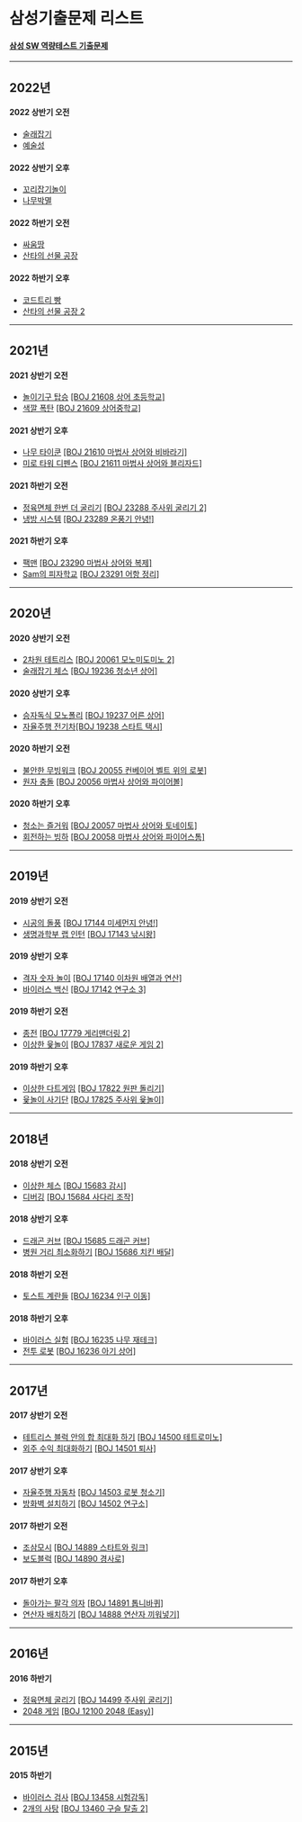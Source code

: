 # 삼성기출문제 리스트

#### [삼성 SW 역량테스트 기출문제](https://www.codetree.ai/training-field/frequent-problems?page=1&pageSize=20)
----------------------------------------------------------------------------------------------------------------------------------------------------------------------
## 2022년

#### 2022 상반기 오전
- [술래잡기](https://github.com/JIYUNHYEOK/Coding_Test/blob/main/CODE%20TREE/SAMSUNG/CT_%E1%84%89%E1%85%AE%E1%86%AF%E1%84%85%E1%85%A2%20%E1%84%8C%E1%85%A1%E1%86%B8%E1%84%80%E1%85%B5.py)
- [예술성](https://github.com/JIYUNHYEOK/Coding_Test/blob/main/CODE%20TREE/SAMSUNG/CT_%E1%84%8B%E1%85%A8%E1%84%89%E1%85%AE%E1%86%AF%E1%84%89%E1%85%A5%E1%86%BC.py)

#### 2022 상반기 오후
- [꼬리잡기놀이](https://github.com/JIYUNHYEOK/Coding_Test/blob/main/CODE%20TREE/SAMSUNG/CT_%EA%BC%AC%EB%A6%AC%EC%9E%A1%EA%B8%B0%EB%86%80%EC%9D%B4.py)
- [나무박멸](https://github.com/JIYUNHYEOK/Coding_Test/blob/main/CODE%20TREE/SAMSUNG/CT_%EB%82%98%EB%AC%B4%EB%B0%95%EB%A9%B8.py)

#### 2022 하반기 오전
- [싸움땅](https://github.com/JIYUNHYEOK/Coding_Test/blob/main/CODE%20TREE/SAMSUNG/CT_%EC%8B%B8%EC%9B%80%EB%95%85.py)
- [산타의 선물 공장](https://github.com/JIYUNHYEOK/Coding_Test/blob/main/CODE%20TREE/SAMSUNG/CT_%EC%82%B0%ED%83%80%EC%9D%98%20%EC%84%A0%EB%AC%BC%20%EA%B3%B5%EC%9E%A5.py)

#### 2022 하반기 오후
- [코드트리 빵](https://github.com/JIYUNHYEOK/Coding_Test/blob/main/CODE%20TREE/SAMSUNG/CT_%EC%BD%94%EB%93%9C%ED%8A%B8%EB%A6%AC%20%EB%B9%B5.py)
- [산타의 선물 공장 2](https://github.com/JIYUNHYEOK/Coding_Test/blob/main/CODE%20TREE/SAMSUNG/CT_%EC%82%B0%ED%83%80%EC%9D%98%20%EC%84%A0%EB%AC%BC%EA%B3%B5%EC%9E%A5%202.py)

----------------------------------------------------------------------------------------
## 2021년

#### 2021 상반기 오전
- [놀이기구 탑승](https://github.com/JIYUNHYEOK/Coding_Test/blob/main/CODE%20TREE/SAMSUNG/CT_%EB%86%80%EC%9D%B4%EA%B8%B0%EA%B5%AC%20%ED%83%91%EC%8A%B9.py) [[BOJ 21608 상어 초등학교]](https://www.acmicpc.net/problem/21608)
- [색깔 폭탄](https://github.com/JIYUNHYEOK/Coding_Test/blob/main/CODE%20TREE/SAMSUNG/CT_%EC%83%89%EA%B9%94%20%ED%8F%AD%ED%83%84.py) [[BOJ 21609 상어중학교]](https://www.acmicpc.net/problem/21609)

#### 2021 상반기 오후
- [나무 타이쿤](https://github.com/JIYUNHYEOK/Coding_Test/blob/main/CODE%20TREE/SAMSUNG/CT_%EB%82%98%EB%AC%B4%20%ED%83%80%EC%9D%B4%EC%BF%A4.py) [[BOJ 21610 마법사 상어와 비바라기]](https://www.acmicpc.net/problem/21610)
- [미로 타워 디펜스](https://github.com/JIYUNHYEOK/Coding_Test/blob/main/CODE%20TREE/SAMSUNG/CT_%EB%AF%B8%EB%A1%9C%20%ED%83%80%EC%9B%8C%20%EB%94%94%ED%8E%9C%EC%8A%A4.py) [[BOJ 21611 마법사 상어와 블리자드]](https://www.acmicpc.net/problem/21611)

#### 2021 하반기 오전
- [정육면체 한번 더 굴리기](https://github.com/JIYUNHYEOK/Coding_Test/blob/main/CODE%20TREE/SAMSUNG/CT_%EC%A0%95%EC%9C%A1%EB%A9%B4%EC%B2%B4%20%ED%95%9C%EB%B2%88%20%EB%8D%94%20%EA%B5%B4%EB%A6%AC%EA%B8%B0.py) [[BOJ 23288 주사위 굴리기 2]](https://www.acmicpc.net/problem/23288)
- [냉방 시스템](https://github.com/JIYUNHYEOK/Coding_Test/blob/main/CODE%20TREE/SAMSUNG/CT_%EB%83%89%EB%B0%A9%20%EC%8B%9C%EC%8A%A4%ED%85%9C.py) [[BOJ 23289 온풍기 안녕!]](https://www.acmicpc.net/problem/23289)

#### 2021 하반기 오후
- [팩맨](https://github.com/JIYUNHYEOK/Coding_Test/blob/main/CODE%20TREE/SAMSUNG/CT_%ED%8C%A9%EB%A7%A8.py) [[BOJ 23290 마법사 상어와 복제]](https://www.acmicpc.net/problem/23290)
- [Sam의 피자학교](https://github.com/JIYUNHYEOK/Coding_Test/blob/main/CODE%20TREE/SAMSUNG/CT_Sam%EC%9D%98%20%ED%94%BC%EC%9E%90%ED%95%99%EA%B5%90.py) [[BOJ 23291 어항 정리]](https://www.acmicpc.net/problem/23291)

----------------------------------------------------------------------------------------
## 2020년

#### 2020 상반기 오전
- [2차원 테트리스](https://github.com/JIYUNHYEOK/Coding_Test/blob/main/CODE%20TREE/SAMSUNG/CT_2%EC%B0%A8%EC%9B%90%20%ED%85%8C%ED%8A%B8%EB%A6%AC%EC%8A%A4.py) [[BOJ 20061 모노미도미노 2]](https://www.acmicpc.net/problem/20061)
- [술래잡기 체스](https://github.com/JIYUNHYEOK/Coding_Test/blob/main/CODE%20TREE/SAMSUNG/CT_%EC%88%A0%EB%9E%98%EC%9E%A1%EA%B8%B0%20%EC%B2%B4%EC%8A%A4.py) [[BOJ 19236 청소년 상어]](https://www.acmicpc.net/problem/19236)

#### 2020 상반기 오후
- [승자독식 모노폴리](https://github.com/JIYUNHYEOK/Coding_Test/blob/main/CODE%20TREE/SAMSUNG/CT_%EC%8A%B9%EC%9E%90%EB%8F%85%EC%8B%9D%20%EB%AA%A8%EB%85%B8%ED%8F%B4%EB%A6%AC.py) [[BOJ 19237 어른 상어]](https://www.acmicpc.net/problem/19237)
- [자율주행 전기차](https://github.com/JIYUNHYEOK/Coding_Test/blob/main/CODE%20TREE/SAMSUNG/CT_%EC%9E%90%EC%9C%A8%EC%A3%BC%ED%96%89%20%EC%A0%84%EA%B8%B0%EC%B0%A8.py)[[BOJ 19238 스타트 택시]](https://www.acmicpc.net/problem/19238)

#### 2020 하반기 오전
- [불안한 무빙워크](https://github.com/JIYUNHYEOK/Coding_Test/blob/main/CODE%20TREE/SAMSUNG/CT_%EB%B6%88%EC%95%88%ED%95%9C%20%EB%AC%B4%EB%B9%99%EC%9B%8C%ED%81%AC.py) [[BOJ 20055 컨베이어 벨트 위의 로봇]](https://www.acmicpc.net/problem/20055)
- [원자 충돌](https://github.com/JIYUNHYEOK/Coding_Test/blob/main/CODE%20TREE/SAMSUNG/CT_%EC%9B%90%EC%9E%90%20%EC%B6%A9%EB%8F%8C.py) [[BOJ 20056 마법사 상어와 파이어볼]](https://www.acmicpc.net/problem/20056)

#### 2020 하반기 오후
- [청소는 즐거워](https://github.com/JIYUNHYEOK/Coding_Test/blob/main/CODE%20TREE/SAMSUNG/CT_%EC%B2%AD%EC%86%8C%EB%8A%94%20%EC%A6%90%EA%B1%B0%EC%9B%8C.py) [[BOJ 20057 마법사 상어와 토네이토]](https://www.acmicpc.net/problem/20057)
- [회전하는 빙하](https://github.com/JIYUNHYEOK/Coding_Test/blob/main/CODE%20TREE/SAMSUNG/CT_%ED%9A%8C%EC%A0%84%ED%95%98%EB%8A%94%20%EB%B9%99%ED%95%98.py) [[BOJ 20058 마법사 상어와 파이어스톰]](https://www.acmicpc.net/problem/20058)

----------------------------------------------------------------------------------------
## 2019년

#### 2019 상반기 오전
- [시공의 돌풍](https://github.com/JIYUNHYEOK/Coding_Test/blob/main/CODE%20TREE/SAMSUNG/CT_%EC%8B%9C%EA%B3%B5%EC%9D%98%20%EB%8F%8C%ED%92%8D.py) [[BOJ 17144 미세먼지 안녕!]](https://www.acmicpc.net/problem/17144)
- [생명과학부 랩 인턴](https://github.com/JIYUNHYEOK/Coding_Test/blob/main/CODE%20TREE/SAMSUNG/CT_%EC%83%9D%EB%AA%85%EA%B3%BC%ED%95%99%EB%B6%80%20%EB%9E%A9%20%EC%9D%B8%ED%84%B4.py) [[BOJ 17143 낚시왕]](https://www.acmicpc.net/problem/17143)

#### 2019 상반기 오후
- [격자 숫자 놀이](https://github.com/JIYUNHYEOK/Coding_Test/blob/main/CODE%20TREE/SAMSUNG/CT_%EA%B2%A9%EC%9E%90%20%EC%88%AB%EC%9E%90%20%EB%86%80%EC%9D%B4.py) [[BOJ 17140 이차원 배열과 연산]](https://www.acmicpc.net/problem/17140)
- [바이러스 백신](https://github.com/JIYUNHYEOK/Coding_Test/blob/main/CODE%20TREE/SAMSUNG/CT_%EB%B0%94%EC%9D%B4%EB%9F%AC%EC%8A%A4%20%EB%B0%B1%EC%8B%A0.py) [[BOJ 17142 연구소 3]](https://www.acmicpc.net/problem/17142)

#### 2019 하반기 오전
- [종전](https://github.com/JIYUNHYEOK/Coding_Test/blob/main/CODE%20TREE/SAMSUNG/CT_%EC%A2%85%EC%A0%84.py) [[BOJ 17779 게리맨더링 2]](https://www.acmicpc.net/problem/17779)
- [이상한 윷놀이](https://github.com/JIYUNHYEOK/Coding_Test/blob/main/CODE%20TREE/SAMSUNG/CT_%EC%9D%B4%EC%83%81%ED%95%9C%20%EC%9C%B7%EB%86%80%EC%9D%B4.py) [[BOJ 17837 새로운 게임 2]](https://www.acmicpc.net/problem/17837)

#### 2019 하반기 오후
- [이상한 다트게임](https://github.com/JIYUNHYEOK/Coding_Test/blob/main/CODE%20TREE/SAMSUNG/CT_%EC%9D%B4%EC%83%81%ED%95%9C%20%EB%8B%A4%ED%8A%B8%20%EA%B2%8C%EC%9E%84.py) [[BOJ 17822 원판 돌리기]](https://www.acmicpc.net/problem/17822)
- [윷놀이 사기단](https://github.com/JIYUNHYEOK/Coding_Test/blob/main/CODE%20TREE/SAMSUNG/CT_%EC%9C%B7%EB%86%80%EC%9D%B4%20%EC%82%AC%EA%B8%B0%EB%8B%A8.py) [[BOJ 17825 주사위 윷놀이]](https://www.acmicpc.net/problem/17825)

----------------------------------------------------------------------------------------
## 2018년

#### 2018 상반기 오전
- [이상한 체스](https://github.com/JIYUNHYEOK/Coding_Test/blob/main/CODE%20TREE/SAMSUNG/CT_%EC%9D%B4%EC%83%81%ED%95%9C%20%EC%B2%B4%EC%8A%A4.py) [[BOJ 15683 감시]](https://www.acmicpc.net/problem/15683)
- [디버깅](https://github.com/JIYUNHYEOK/Coding_Test/blob/main/CODE%20TREE/SAMSUNG/CT_%EB%94%94%EB%B2%84%EA%B9%85.py) [[BOJ 15684 사다리 조작]](https://www.acmicpc.net/problem/15684)

#### 2018 상반기 오후
- [드래곤 커브](https://github.com/JIYUNHYEOK/Coding_Test/blob/main/CODE%20TREE/SAMSUNG/CT_%EB%93%9C%EB%9E%98%EA%B3%A4%20%EC%BB%A4%EB%B8%8C.py) [[BOJ 15685 드래곤 커브]](https://www.acmicpc.net/problem/15685)
- [병원 거리 최소화하기](https://github.com/JIYUNHYEOK/Coding_Test/blob/main/CODE%20TREE/SAMSUNG/CT_%EB%B3%91%EC%9B%90%20%EA%B1%B0%EB%A6%AC%20%EC%B5%9C%EC%86%8C%ED%99%94%ED%95%98%EA%B8%B0.py) [[BOJ 15686 치킨 배달]](https://www.acmicpc.net/problem/15686)

#### 2018 하반기 오전
- [토스트 계란들](https://github.com/JIYUNHYEOK/Coding_Test/blob/main/CODE%20TREE/SAMSUNG/CT_%ED%86%A0%EC%8A%A4%ED%8A%B8%20%EA%B3%84%EB%9E%80%EB%93%A4.py) [[BOJ 16234 인구 이동]](https://www.acmicpc.net/problem/16234)

#### 2018 하반기 오후
- [바이러스 실험](https://github.com/JIYUNHYEOK/Coding_Test/blob/main/CODE%20TREE/SAMSUNG/CT_%EB%B0%94%EC%9D%B4%EB%9F%AC%EC%8A%A4%20%EC%8B%A4%ED%97%98.py) [[BOJ 16235 나무 재테크]](https://www.acmicpc.net/problem/16235)
- [전투 로봇](https://github.com/JIYUNHYEOK/Coding_Test/blob/main/CODE%20TREE/SAMSUNG/CT_%EC%A0%84%ED%88%AC%20%EB%A1%9C%EB%B4%87.py) [[BOJ 16236 아기 상어]](https://www.acmicpc.net/problem/16236)

----------------------------------------------------------------------------------------
## 2017년

#### 2017 상반기 오전
- [테트리스 블럭 안의 합 최대화 하기]() [[BOJ 14500 테트로미노]](https://www.acmicpc.net/problem/14500)
- [외주 수익 최대화하기]() [[BOJ 14501 퇴사]](https://www.acmicpc.net/problem/14501)

#### 2017 상반기 오후
- [자율주행 자동차]() [[BOJ 14503 로봇 청소기]](https://www.acmicpc.net/problem/14503)
- [방화벽 설치하기]() [[BOJ 14502 연구소]](https://www.acmicpc.net/problem/14502)

#### 2017 하반기 오전
- [조삼모시]() [[BOJ 14889 스타트와 링크]](https://www.acmicpc.net/problem/14889)
- [보도블럭]() [[BOJ 14890 경사로]](https://www.acmicpc.net/problem/14890)

#### 2017 하반기 오후
- [돌아가는 팔각 의자]() [[BOJ 14891 톱니바퀴]](https://www.acmicpc.net/problem/14891)
- [연산자 배치하기]() [[BOJ 14888 연산자 끼워넣기]](https://www.acmicpc.net/problem/14888)

----------------------------------------------------------------------------------------
## 2016년

#### 2016 하반기
- [정육면체 굴리기](https://github.com/JIYUNHYEOK/Coding_Test/blob/main/CODE%20TREE/SAMSUNG/CT_%EC%A0%95%EC%9C%A1%EB%A9%B4%EC%B2%B4%20%EA%B5%B4%EB%A6%AC%EA%B8%B0.py) [[BOJ 14499 주사위 굴리기]](https://www.acmicpc.net/problem/14499)
- [2048 게임](https://github.com/JIYUNHYEOK/Coding_Test/blob/main/CODE%20TREE/SAMSUNG/CT_2048%20%EA%B2%8C%EC%9E%84.py) [[BOJ 12100 2048 (Easy)]](https://www.acmicpc.net/problem/12100)

----------------------------------------------------------------------------------------
## 2015년

#### 2015 하반기
- [바이러스 검사](https://github.com/JIYUNHYEOK/Coding_Test/blob/main/CODE%20TREE/SAMSUNG/CT_%EB%B0%94%EC%9D%B4%EB%9F%AC%EC%8A%A4%20%EA%B2%80%EC%82%AC.py) [[BOJ 13458 시험감독]](https://www.acmicpc.net/problem/13458)
- [2개의 사탕](https://github.com/JIYUNHYEOK/Coding_Test/blob/main/CODE%20TREE/SAMSUNG/CT_2%EA%B0%9C%EC%9D%98%20%EC%82%AC%ED%83%95.py) [[BOJ 13460 구슬 탈출 2]](https://www.acmicpc.net/problem/13460)
